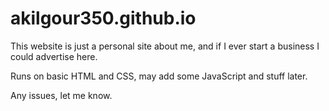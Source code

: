 # akilgour350.github.io
This website is just a personal site about me, and if I ever start a business I could advertise here.

Runs on basic HTML and CSS, may add some JavaScript and stuff later.

Any issues, let me know.
